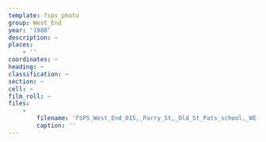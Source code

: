 ```yaml
---
template: fsps_photo
group: West_End
year: '1980'
description: ~
places:
    - ''
coordinates: ~
heading: ~
classification: ~
section: ~
cell: ~
film_roll: ~
files:
    -
        filename: 'FSPS_West_End_015,_Parry_St,_Old_St_Pats_school,_WE-4,_1980.png'
        caption: ''
---
```

